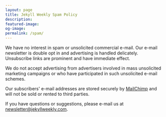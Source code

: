 ```yaml
---
layout: page
title: Jekyll Weekly Spam Policy
description:
featured-image:
og-image:
permalink: /spam/
---
```


We have no interest in spam or unsolicited commercial e-mail. Our e-mail newsletter is double opt in and advertising is handled delicately. Unsubscribe links are prominent and have immediate effect.

We do not accept advertising from advertisers involved in mass unsolicited marketing campaigns or who have participated in such unsolicited e-mail schemes.

Our subscribers' e-mail addresses are stored securely by [MailChimp](http://mailchimp.com/) and will not be sold or rented to third parties.

If you have questions or suggestions, please e-mail us at newsletter@jekyllweekly.com.
